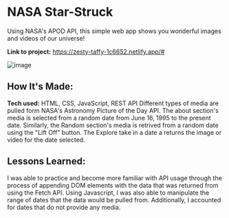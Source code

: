 # NASA Star-Struck
Using NASA's APOD API, this simple web app shows you wonderful images and videos of our universe!

**Link to project:** https://zesty-taffy-1c6652.netlify.app/#

![image](https://user-images.githubusercontent.com/101305246/221999980-c20e4400-bcdd-4611-bf99-9baafb9d13f4.png)

## How It's Made:

**Tech used:** HTML, CSS, JavaScript, REST API
Different types of media are pulled form NASA's Astronomy Picture of the Day API. The about section's media is selected from a random date from June 16, 1995 to the present date. Similarly, the Random section's media is retrived from a random date using the "Lift Off" button. The Explore take in a date a returns the image or video for the date selected.

## Lessons Learned:

I was able to practice and become more familiar with API usage through the process of appending DOM elements with the data that was returned from using the Fetch API. Using Javascript, I was also able to manipulate the range of dates that the data would be pulled from. Additionally, I accounted for dates that do not provide any media.


